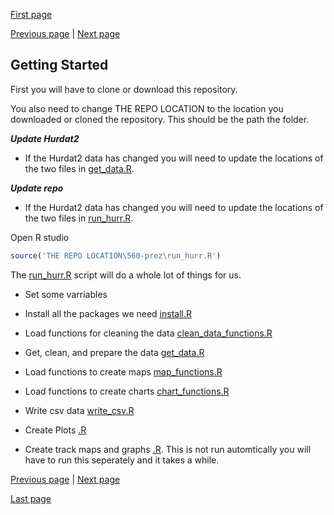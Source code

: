 [First page](1st.md)

[Previous page](start.md) | [Next page](3rd.md)
## Getting Started

First you will have to clone or download this repository.

You also need to change THE REPO LOCATION to the location you downloaded or cloned the repository.  This should be the path the folder.  

***Update Hurdat2***
- If the Hurdat2 data has changed you will need to update the locations of the two files in [get_data.R](get_data.R#L7-L8).  

***Update repo***
- If the Hurdat2 data has changed you will need to update the locations of the two files in [run_hurr.R](run_hurr.R#L1).  

Open R studio

```R
source('THE REPO LOCATION\560-prez\run_hurr.R')
```
The [run_hurr.R](run_hurr.R) script will do a whole lot of things for us.
- Set some varriables
- Install all the packages we need [install.R](install.R)
- Load functions for cleaning the data [clean_data_functions.R](clean_data_functions.R)
- Get, clean, and prepare the data [get_data.R](get_data.R)
- Load functions to create maps [map_functions.R](map_functions.R)
- Load functions to create charts [chart_functions.R](chart_functions.R)
- Write csv data [write_csv.R](write_csv.R)
- Create Plots [.R](.R)

- Create track maps and graphs [.R](.R).  This is not run automtically you will have to run this seperately and it takes a while. 


[Previous page](start.md) | [Next page](3rd.md)

[Last page](last.md)
